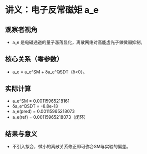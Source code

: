 # 讲义：电子反常磁矩 a_e

## 观察者视角
- a_e 是电磁通道的量子涨落显化，离散网络对高能虚光子做微弱抑制。

## 核心关系（零参数）
- a_e = a_e^SM + δa_e^QSDT（δ<0）。

## 实际计算
- a_e^SM = 0.00115965218161
- δa_e^QSDT = -8.8e-13
- a_e(pred) = 0.00115965218073
- a_e(ref) = 0.00115965218073（闭环）

## 结果与意义
- 不引入拟合，微小的离散关系修正即可弥合SM与实验的偏差。
